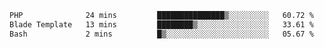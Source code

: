 <!--START_SECTION:waka-->

```txt
PHP              24 mins         ███████████████▒░░░░░░░░░   60.72 %
Blade Template   13 mins         ████████▒░░░░░░░░░░░░░░░░   33.61 %
Bash             2 mins          █▒░░░░░░░░░░░░░░░░░░░░░░░   05.67 %
```

<!--END_SECTION:waka-->
